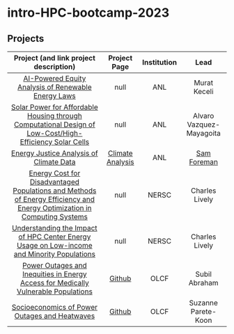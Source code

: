 # intro-HPC-bootcamp-2023

## Projects
| **Project (and link project description)**                                                                                                                                                                                                                                    | Project Page                                                                              | Institution              | **Lead**                                      |
|:-----------------------------------------------------------------------------------------------------------------------------------------------------------------------------------------------------------------------------------------------------------------------------:|:-----------------------------------------------------------------------------------------:|:------------------------:|:---------------------------------------------:|
| [AI-Powered Equity Analysis of Renewable Energy Laws](https://shinstitute.org/ai-powered-equity-analysis-of-renewable-energy-laws/)                                                                                                                                           | null                                                                                      | ANL                      | Murat Keceli                                  |
| [Solar Power for Affordable Housing through Computational Design of Low-Cost/High-Efficiency Solar Cells](https://shinstitute.org/solar-power-for-affordable-housing-through-computational-design-of-low-cost-high-efficiency-solar-cells/)                                   | null                                                                                      | ANL                      | Alvaro Vazquez-Mayagoita                      |
| [Energy Justice Analysis of Climate Data](https://shinstitute.org/energy-justice-analysis-of-climate-data/)                                                                                                                                                                   | [Climate Analysis](https://saforem2.github.io/climate-analysis)                           | ANL                      | [Sam Foreman](https://samforeman.me)          |
| [Energy Cost for Disadvantaged Populations and Methods of Energy Efficiency and Energy Optimization in Computing Systems](https://shinstitute.org/energy-cost-for-disadvantaged-populations-and-methods-of-energy-efficiency-and-energy-optimization-in-computing-systems/)   | null                                                                                      | NERSC                    | Charles Lively                                |
| [Understanding the Impact of HPC Center Energy Usage on Low-income and Minority Populations](https://shinstitute.org/understanding-the-impact-of-hpc-center-energy-usage-on-low-income-and-minority-populations/)                                                             | null                                                                                      | NERSC                    | Charles Lively                                |
| [Power Outages and Inequities in Energy Access for Medically Vulnerable Populations](https://shinstitute.org/power-outages-and-inequities-in-energy-access-for-medically-vulnerable-populations/)                                                                             | [Github](https://github.com/secondspass/power_outages_medically_vulnerable_populations/)  | OLCF                     | Subil Abraham                                 |
| [Socioeconomics of Power Outages and Heatwaves](https://shinstitute.org/socioeconomics-of-power-outages-and-heatwaves/)                                                                                                                                                       | [Github](https://github.com/suzannepk/power_outages_socioeconomics-)                      | OLCF                     | Suzanne Parete-Koon                           |

